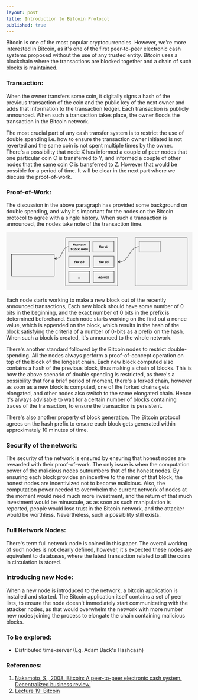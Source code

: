 ```yaml
---
layout: post
title: Introduction to Bitcoin Protocol 
published: true
---
```


Bitcoin is one of the most popular cryptocurrencies. However, we're more interested in Bitcoin, as it's one of the first peer-to-peer electronic cash systems proposed without the use of any trusted entity. Bitcoin uses a blockchain where the transactions are blocked together and a chain of such blocks is maintained.


### Transaction:
When the owner transfers some coin, it digitally signs a hash of the previous transaction of the coin and the public key of the next owner and adds that information to the transaction ledger. Each transaction is publicly announced. When such a transaction takes place, the owner floods the transaction in the Bitcoin network.

The most crucial part of any cash transfer system is to restrict the use of double spending i.e. how to ensure the transaction owner initiated is not reverted and the same coin is not spent multiple times by the owner. There's a possibility that node X has informed a couple of peer nodes that one particular coin C is transferred to Y, and informed a couple of other nodes that the same coin C is transferred to Z. However that would be possible for a period of time. It will be clear in the next part where we discuss the proof-of-work.


### Proof-of-Work:
The discussion in the above paragraph has provided some background on double spending, and why it's important for the nodes on the Bitcoin protocol to agree with a single history. When such a transaction is announced, the nodes take note of the transaction time.

![](../images/aurora/bitcoinChain.png)

Each node starts working to make a new block out of the recently announced transactions, Each new block should have some number of 0 bits in the beginning, and the exact number of 0 bits in the prefix is determined beforehand. Each node starts working on the find out a nonce value, which is appended on the block, which results in the hash of the block satisfying the criteria of a number of 0-bits as a prefix on the hash. When such a block is created, it's announced to the whole network.

There's another standard followed by the Bitcoin nodes to restrict double-spending. All the nodes always perform a proof-of-concept operation on top of the block of the longest chain. Each new block computed also contains a hash of the previous block, thus making a chain of blocks. This is how the above scenario of double spending is restricted, as there's a possibility that for a brief period of moment, there's a forked chain, however as soon as a new block is computed, one of the forked chains gets elongated, and other nodes also switch to the same elongated chain. Hence it's always advisable to wait for a certain number of blocks containing traces of the transaction, to ensure the transaction is persistent.

There's also another property of block generation. The Bitcoin protocol agrees on the hash prefix to ensure each block gets generated within approximately 10 minutes of time.


### Security of the network:
The security of the network is ensured by ensuring that honest nodes are rewarded with their proof-of-work. The only issue is when the computation power of the malicious nodes outnumbers that of the honest nodes. By ensuring each block provides an incentive to the miner of that block, the honest nodes are incentivized not to become malicious. Also, the computation power needed to overwhelm the current network of nodes at the moment would need much more investment, and the return of that much investment would be minuscule, as as soon as such manipulation is reported, people would lose trust in the Bitcoin network, and the attacker would be worthless. Nevertheless, such a possibility still exists.


### Full Network Nodes:
There's term full network node is coined in this paper. The overall working of such nodes is not clearly defined, however, it's expected these nodes are equivalent to databases, where the latest transaction related to all the coins in circulation is stored.


### Introducing new Node:
When a new node is introduced to the network, a bitcoin application is installed and started. The Bitcoin application itself contains a set of peer lists, to ensure the node doesn't immediately start communicating with the attacker nodes, as that would overwhelm the network with more number new nodes joining the process to elongate the chain containing malicious blocks.


### To be explored:
- Distributed time-server (Eg. Adam Back's Hashcash)


### References:
1. [Nakamoto, S., 2008. Bitcoin: A peer-to-peer electronic cash system. Decentralized business review.](https://assets.pubpub.org/d8wct41f/31611263538139.pdf)
2. [Lecture 19: Bitcoin](https://www.youtube.com/watch?v=K_euhRou98Y)

